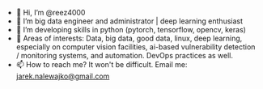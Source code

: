 - 👋 Hi, I’m @reez4000
- 👀 I’m big data engineer and administrator | deep learning enthusiast
- 🌱 I’m developing skills in python (pytorch, tensorflow, opencv, keras)
- 💞️ Areas of interests: Data, big data, good data, linux, deep learning, especially on computer vision facilities, ai-based vulnerability detection / monitoring systems, and automation. DevOps practices as well. 
- 📫 How to reach me? It won't be difficult. Email me: jarek.nalewajko@gmail.com

<!---
reez4000/reez4000 is a ✨ special ✨ repository because its `README.md` (this file) appears on your GitHub profile.
You can click the Preview link to take a look at your changes.
--->

